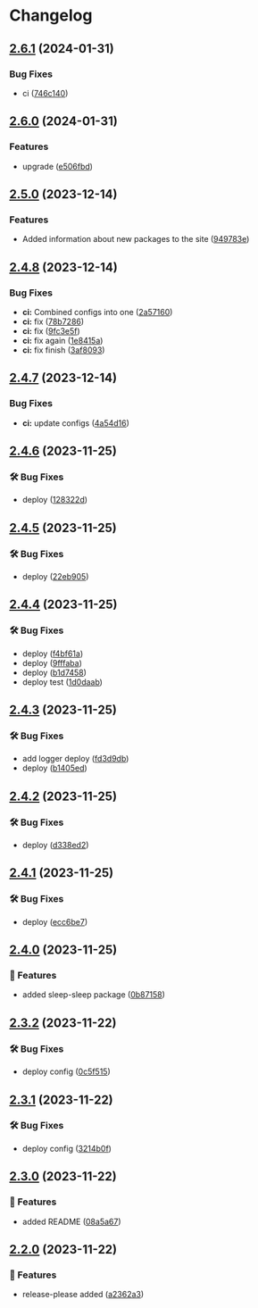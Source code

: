 # Changelog

## [2.6.1](https://github.com/Pilaton/pilaton.github.io/compare/v2.6.0...v2.6.1) (2024-01-31)


### Bug Fixes

* ci ([746c140](https://github.com/Pilaton/pilaton.github.io/commit/746c140dc63c9777d72ebbbb736347ed1bec8d6c))

## [2.6.0](https://github.com/Pilaton/pilaton.github.io/compare/v2.5.0...v2.6.0) (2024-01-31)


### Features

* upgrade ([e506fbd](https://github.com/Pilaton/pilaton.github.io/commit/e506fbdd6e6b1b010feeb5956c15556764f91e03))

## [2.5.0](https://github.com/Pilaton/pilaton.github.io/compare/v2.4.8...v2.5.0) (2023-12-14)


### Features

* Added information about new packages to the site ([949783e](https://github.com/Pilaton/pilaton.github.io/commit/949783e814e6c5edb46a2445fbaf949fe9ef9e84))

## [2.4.8](https://github.com/Pilaton/pilaton.github.io/compare/v2.4.7...v2.4.8) (2023-12-14)


### Bug Fixes

* **ci:** Combined configs into one ([2a57160](https://github.com/Pilaton/pilaton.github.io/commit/2a571601c1cf654ef116ee93252a40d154a688c3))
* **ci:** fix ([78b7286](https://github.com/Pilaton/pilaton.github.io/commit/78b72862df05149bcba428c28c2ec1492d86cf6d))
* **ci:** fix ([9fc3e5f](https://github.com/Pilaton/pilaton.github.io/commit/9fc3e5f884d8fde927a30bc181ed53ba5a828e5c))
* **ci:** fix again ([1e8415a](https://github.com/Pilaton/pilaton.github.io/commit/1e8415af5b7c229bd6b645020d4a48b5acfbbd5a))
* **ci:** fix finish ([3af8093](https://github.com/Pilaton/pilaton.github.io/commit/3af8093f6eb751ed7ac53d87319d03b085e0db32))

## [2.4.7](https://github.com/Pilaton/pilaton.github.io/compare/v2.4.6...v2.4.7) (2023-12-14)


### Bug Fixes

* **ci:** update configs ([4a54d16](https://github.com/Pilaton/pilaton.github.io/commit/4a54d16190f8e772146195ef14f45693e3174465))

## [2.4.6](https://github.com/Pilaton/pilaton.github.io/compare/v2.4.5...v2.4.6) (2023-11-25)


### 🛠️ Bug Fixes

* deploy ([128322d](https://github.com/Pilaton/pilaton.github.io/commit/128322d2d8165f21da419b6ef544d42674c9ec7e))

## [2.4.5](https://github.com/Pilaton/pilaton.github.io/compare/v2.4.4...v2.4.5) (2023-11-25)


### 🛠️ Bug Fixes

* deploy ([22eb905](https://github.com/Pilaton/pilaton.github.io/commit/22eb905ba04f854a19e7dc565e82f33aacecad07))

## [2.4.4](https://github.com/Pilaton/pilaton.github.io/compare/v2.4.3...v2.4.4) (2023-11-25)


### 🛠️ Bug Fixes

* deploy ([f4bf61a](https://github.com/Pilaton/pilaton.github.io/commit/f4bf61afc715e07e72f86068cf3d50d29091e315))
* deploy ([9fffaba](https://github.com/Pilaton/pilaton.github.io/commit/9fffaba386f0d6e0738da9aa70523688311dff73))
* deploy ([b1d7458](https://github.com/Pilaton/pilaton.github.io/commit/b1d74585a9f1203672028419edeeeae8d2db1c18))
* deploy test ([1d0daab](https://github.com/Pilaton/pilaton.github.io/commit/1d0daab8a23470cc289fa0e0f6f230c6e158b0d3))

## [2.4.3](https://github.com/Pilaton/pilaton.github.io/compare/v2.4.2...v2.4.3) (2023-11-25)


### 🛠️ Bug Fixes

* add logger deploy ([fd3d9db](https://github.com/Pilaton/pilaton.github.io/commit/fd3d9dbdc0c235800aae0783c7e940ea93db3252))
* deploy ([b1405ed](https://github.com/Pilaton/pilaton.github.io/commit/b1405ed97b82b98784aff1841feac18eef5544dd))

## [2.4.2](https://github.com/Pilaton/pilaton.github.io/compare/v2.4.1...v2.4.2) (2023-11-25)


### 🛠️ Bug Fixes

* deploy ([d338ed2](https://github.com/Pilaton/pilaton.github.io/commit/d338ed27e0d2b64c902b46f97bba95699327f1e5))

## [2.4.1](https://github.com/Pilaton/pilaton.github.io/compare/v2.4.0...v2.4.1) (2023-11-25)


### 🛠️ Bug Fixes

* deploy ([ecc6be7](https://github.com/Pilaton/pilaton.github.io/commit/ecc6be7fe8835cedeb8badc00895299a10a67797))

## [2.4.0](https://github.com/Pilaton/pilaton.github.io/compare/v2.3.2...v2.4.0) (2023-11-25)


### 🎉 Features

* added sleep-sleep package ([0b87158](https://github.com/Pilaton/pilaton.github.io/commit/0b871581c6946c9fb057e0f067d241bc3b72622b))

## [2.3.2](https://github.com/Pilaton/pilaton.github.io/compare/v2.3.1...v2.3.2) (2023-11-22)


### 🛠️ Bug Fixes

* deploy config ([0c5f515](https://github.com/Pilaton/pilaton.github.io/commit/0c5f51524a22fa263a5fa4c2efa12eefae999536))

## [2.3.1](https://github.com/Pilaton/pilaton.github.io/compare/v2.3.0...v2.3.1) (2023-11-22)


### 🛠️ Bug Fixes

* deploy config ([3214b0f](https://github.com/Pilaton/pilaton.github.io/commit/3214b0feff35a67ce48d133c156cb1b1918bf63b))

## [2.3.0](https://github.com/Pilaton/pilaton.github.io/compare/v2.2.0...v2.3.0) (2023-11-22)


### 🎉 Features

* added README ([08a5a67](https://github.com/Pilaton/pilaton.github.io/commit/08a5a67d69df81c8cb5e6e6e60979f0b6bd856fc))

## [2.2.0](https://github.com/Pilaton/pilaton.github.io/compare/v2.1.1...v2.2.0) (2023-11-22)


### 🎉 Features

* release-please added ([a2362a3](https://github.com/Pilaton/pilaton.github.io/commit/a2362a3ca12d79c6ba8ab921f42882d268a7f7ef))
